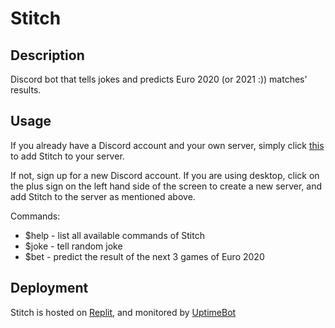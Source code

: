 # Stitch
## Description
Discord bot that tells jokes and predicts Euro 2020 (or 2021 :)) matches' results.

## Usage
If you already have a Discord account and your own server, simply click [this](https://discord.com/oauth2/authorize?client_id=855056579598352414&permissions=0&scope=bot)
to add Stitch to your server.

If not, sign up for a new Discord account. If you are using desktop, click on the plus sign on the left hand side of the screen to create a new server, and add Stitch to the server as mentioned above.

Commands:
* $help - list all available commands of Stitch
* $joke - tell random joke
* $bet - predict the result of the next 3 games of Euro 2020
  

## Deployment
Stitch is hosted on [Replit](https://replit.com/), and monitored by [UptimeBot](https://uptimerobot.com/)
